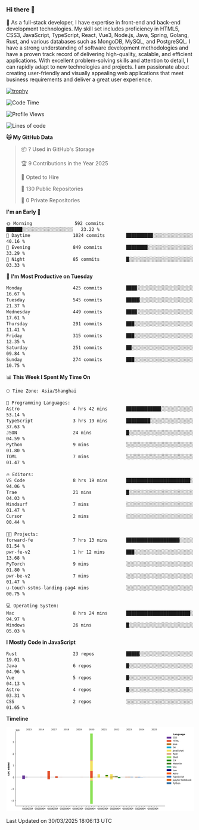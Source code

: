 ### Hi there 👋

🌱 As a full-stack developer, I have expertise in front-end and back-end development technologies. My skill set includes proficiency in HTML5, CSS3, JavaScript, TypeScript, React, Vue3, Node.js, Java, Spring, Golang, Rust, and various databases such as MongoDB, MySQL, and PostgreSQL. I have a strong understanding of software development methodologies and have a proven track record of delivering high-quality, scalable, and efficient applications. With excellent problem-solving skills and attention to detail, I can rapidly adapt to new technologies and projects. I am passionate about creating user-friendly and visually appealing web applications that meet business requirements and deliver a great user experience.

[![trophy](https://github-profile-trophy.vercel.app/?username=elton&rank=SECRET,SSS,SS,S,AAA,AA,A&theme=onedark&no-frame=true&margin-w=10)](https://github.com/ryo-ma/github-profile-trophy)

<!--START_SECTION:waka-->
![Code Time](http://img.shields.io/badge/Code%20Time-1%2C457%20hrs%206%20mins-blue)

![Profile Views](http://img.shields.io/badge/Profile%20Views-0-blue)

![Lines of code](https://img.shields.io/badge/From%20Hello%20World%20I%27ve%20Written-5.6%20million%20lines%20of%20code-blue)

**🐱 My GitHub Data** 

> 📦 ? Used in GitHub's Storage 
 > 
> 🏆 9 Contributions in the Year 2025
 > 
> 💼 Opted to Hire
 > 
> 📜 130 Public Repositories 
 > 
> 🔑 0 Private Repositories 
 > 
**I'm an Early 🐤** 

```text
🌞 Morning                592 commits         ██████░░░░░░░░░░░░░░░░░░░   23.22 % 
🌆 Daytime                1024 commits        ██████████░░░░░░░░░░░░░░░   40.16 % 
🌃 Evening                849 commits         ████████░░░░░░░░░░░░░░░░░   33.29 % 
🌙 Night                  85 commits          █░░░░░░░░░░░░░░░░░░░░░░░░   03.33 % 
```
📅 **I'm Most Productive on Tuesday** 

```text
Monday                   425 commits         ████░░░░░░░░░░░░░░░░░░░░░   16.67 % 
Tuesday                  545 commits         █████░░░░░░░░░░░░░░░░░░░░   21.37 % 
Wednesday                449 commits         ████░░░░░░░░░░░░░░░░░░░░░   17.61 % 
Thursday                 291 commits         ███░░░░░░░░░░░░░░░░░░░░░░   11.41 % 
Friday                   315 commits         ███░░░░░░░░░░░░░░░░░░░░░░   12.35 % 
Saturday                 251 commits         ██░░░░░░░░░░░░░░░░░░░░░░░   09.84 % 
Sunday                   274 commits         ███░░░░░░░░░░░░░░░░░░░░░░   10.75 % 
```


📊 **This Week I Spent My Time On** 

```text
🕑︎ Time Zone: Asia/Shanghai

💬 Programming Languages: 
Astro                    4 hrs 42 mins       █████████████░░░░░░░░░░░░   53.14 % 
TypeScript               3 hrs 19 mins       █████████░░░░░░░░░░░░░░░░   37.63 % 
JSON                     24 mins             █░░░░░░░░░░░░░░░░░░░░░░░░   04.59 % 
Python                   9 mins              ░░░░░░░░░░░░░░░░░░░░░░░░░   01.80 % 
TOML                     7 mins              ░░░░░░░░░░░░░░░░░░░░░░░░░   01.47 % 

🔥 Editors: 
VS Code                  8 hrs 19 mins       ████████████████████████░   94.06 % 
Trae                     21 mins             █░░░░░░░░░░░░░░░░░░░░░░░░   04.03 % 
Windsurf                 7 mins              ░░░░░░░░░░░░░░░░░░░░░░░░░   01.47 % 
Cursor                   2 mins              ░░░░░░░░░░░░░░░░░░░░░░░░░   00.44 % 

🐱‍💻 Projects: 
forward-fe               7 hrs 13 mins       ████████████████████░░░░░   81.54 % 
pwr-fe-v2                1 hr 12 mins        ███░░░░░░░░░░░░░░░░░░░░░░   13.68 % 
PyTorch                  9 mins              ░░░░░░░░░░░░░░░░░░░░░░░░░   01.80 % 
pwr-be-v2                7 mins              ░░░░░░░░░░░░░░░░░░░░░░░░░   01.47 % 
u-touch-sstms-landing-pag4 mins              ░░░░░░░░░░░░░░░░░░░░░░░░░   00.75 % 

💻 Operating System: 
Mac                      8 hrs 24 mins       ████████████████████████░   94.97 % 
Windows                  26 mins             █░░░░░░░░░░░░░░░░░░░░░░░░   05.03 % 
```

**I Mostly Code in JavaScript** 

```text
Rust                     23 repos            █████░░░░░░░░░░░░░░░░░░░░   19.01 % 
Java                     6 repos             █░░░░░░░░░░░░░░░░░░░░░░░░   04.96 % 
Vue                      5 repos             █░░░░░░░░░░░░░░░░░░░░░░░░   04.13 % 
Astro                    4 repos             █░░░░░░░░░░░░░░░░░░░░░░░░   03.31 % 
CSS                      2 repos             ░░░░░░░░░░░░░░░░░░░░░░░░░   01.65 % 
```



**Timeline**

![Lines of Code chart](https://raw.githubusercontent.com/elton/elton/main/assets/bar_graph.png)


 Last Updated on 30/03/2025 18:06:13 UTC
<!--END_SECTION:waka-->

<!--
**elton/elton** is a ✨ _special_ ✨ repository because its `README.md` (this file) appears on your GitHub profile.

Here are some ideas to get you started:

- 🔭 I’m currently working on ...
- 🌱 I’m currently learning ...
- 👯 I’m looking to collaborate on ...
- 🤔 I’m looking for help with ...
- 💬 Ask me about ...
- 📫 How to reach me: ...
- 😄 Pronouns: ...
- ⚡ Fun fact: ...
-->
